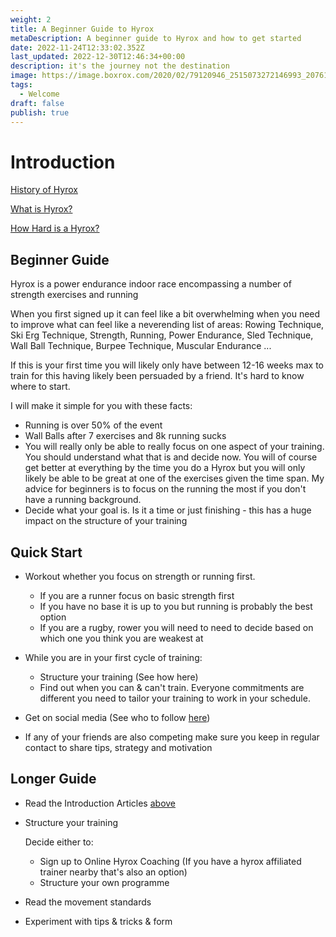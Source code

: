 ```yaml
---
weight: 2
title: A Beginner Guide to Hyrox
metaDescription: A beginner guide to Hyrox and how to get started
date: 2022-11-24T12:33:02.352Z
last_updated: 2022-12-30T12:46:34+00:00
description: it's the journey not the destination
image: https://image.boxrox.com/2020/02/79120946_2515073272146993_2076131429325996032_o.jpg
tags:
  - Welcome
draft: false
publish: true
---
```

# Introduction

[History of Hyrox](https://www.compromisedrunning.com/post/the-history-of-hyrox/)

[What is Hyrox?](https://www.compromisedrunning.com/post/what-is-hyrox/)

[How Hard is a Hyrox?](https://www.compromisedrunning.com/post/how-hard-is-hyrox/)

## **Beginner Guide**

Hyrox is a power endurance indoor race encompassing a number of strength exercises and running

When you first signed up it can feel like a bit overwhelming when you need to improve what can feel like a neverending list of areas: Rowing Technique, Ski Erg Technique, Strength, Running, Power Endurance, Sled Technique, Wall Ball Technique, Burpee Technique, Muscular Endurance ...  

If this is your first time you will likely only have between 12-16 weeks max to train for this having likely been persuaded by a friend. It's hard to know where to start.

I will make it simple for you with these facts:

* Running is over 50% of the event 
* Wall Balls after 7 exercises and 8k running sucks
* You will really only be able to really focus on one aspect of your training. You should understand what that is and decide now. You will of course get better at everything by the time you do a Hyrox but you will only likely be able to be great at one of the exercises given the time span. My advice for beginners is to focus on the running the most if you don't have a running background.
* Decide what your goal is. Is it a time or just finishing - this has a huge impact on the structure of your training

## Quick Start

* Workout whether you focus on strength or running first.

  * If you are a runner focus on basic strength first
  * If you have no base it is up to you but running is probably the best option
  * If you are a rugby, rower you will need to need to decide based on which one you think you are weakest at
* While you are in your first cycle of training:

  * Structure your training (See how here)
  * Find out when you can & can't train. Everyone commitments are different you need to tailor your training to work in your schedule.
* Get on social media  (See who to follow [here](https://www.compromisedrunning.com/post/who-should-you-be-following))
* If any of your friends are also competing make sure you keep in regular contact to share tips, strategy and motivation

## Longer Guide

* Read the Introduction Articles [above](https://www.compromisedrunning.com/post/a-begineer-guide-to-hyrox/#introduction)
* Structure your training

  Decide either to:

  * Sign up to Online Hyrox Coaching  (If you have a hyrox affiliated trainer nearby that's also an option)
  * Structure your own programme
* Read the movement standards
* Experiment with tips & tricks & form

[](https://www.compromisedrunning.com/post/the-history-of-hyrox/)